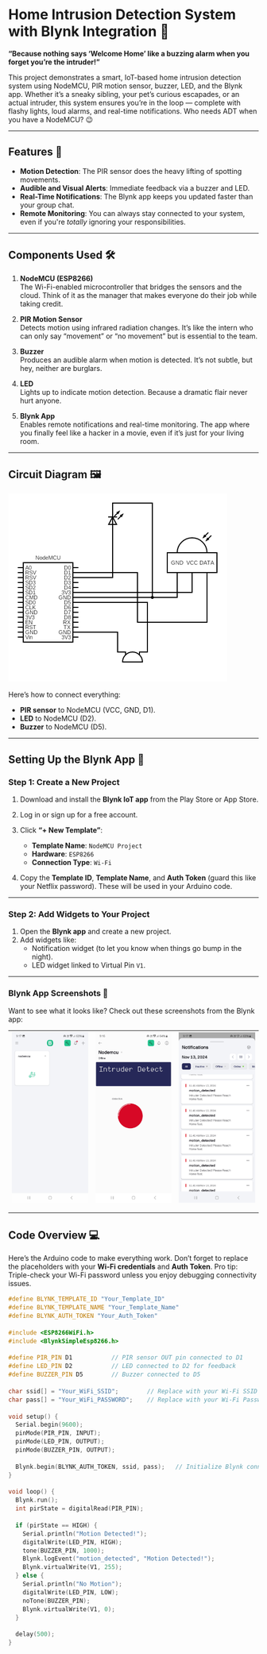 # Home Intrusion Detection System with Blynk Integration 🚨  

**“Because nothing says ‘Welcome Home’ like a buzzing alarm when you forget you’re the intruder!”**  

This project demonstrates a smart, IoT-based home intrusion detection system using NodeMCU, PIR motion sensor, buzzer, LED, and the Blynk app. Whether it’s a sneaky sibling, your pet’s curious escapades, or an actual intruder, this system ensures you’re in the loop — complete with flashy lights, loud alarms, and real-time notifications. Who needs ADT when you have a NodeMCU? 😉

---

## Features 🌟  
- **Motion Detection**: The PIR sensor does the heavy lifting of spotting movements.  
- **Audible and Visual Alerts**: Immediate feedback via a buzzer and LED.  
- **Real-Time Notifications**: The Blynk app keeps you updated faster than your group chat.  
- **Remote Monitoring**: You can always stay connected to your system, even if you're *totally* ignoring your responsibilities.  

---

## Components Used 🛠️  
1. **NodeMCU (ESP8266)**  
   The Wi-Fi-enabled microcontroller that bridges the sensors and the cloud. Think of it as the manager that makes everyone do their job while taking credit.  

2. **PIR Motion Sensor**  
   Detects motion using infrared radiation changes. It’s like the intern who can only say “movement” or “no movement” but is essential to the team.  

3. **Buzzer**  
   Produces an audible alarm when motion is detected. It’s not subtle, but hey, neither are burglars.  

4. **LED**  
   Lights up to indicate motion detection. Because a dramatic flair never hurt anyone.  

5. **Blynk App**  
   Enables remote notifications and real-time monitoring. The app where you finally feel like a hacker in a movie, even if it’s just for your living room.

---

## Circuit Diagram 🖼️  

![Circuit Diagram](images/circuit.png)  

Here’s how to connect everything:  
- **PIR sensor** to NodeMCU (VCC, GND, D1).  
- **LED** to NodeMCU (D2).  
- **Buzzer** to NodeMCU (D5).  

---

## Setting Up the Blynk App 📲  

### Step 1: Create a New Project  
1. Download and install the **Blynk IoT app** from the Play Store or App Store.  
2. Log in or sign up for a free account.  
3. Click **“+ New Template”**:  
   - **Template Name**: `NodeMCU Project`  
   - **Hardware**: `ESP8266`  
   - **Connection Type**: `Wi-Fi`  

4. Copy the **Template ID**, **Template Name**, and **Auth Token** (guard this like your Netflix password). These will be used in your Arduino code.

---

### Step 2: Add Widgets to Your Project  
1. Open the **Blynk app** and create a new project.  
2. Add widgets like:  
   - Notification widget (to let you know when things go bump in the night).  
   - LED widget linked to Virtual Pin `V1`.  

---

### Blynk App Screenshots 📱  

Want to see what it looks like? Check out these screenshots from the Blynk app:  

| ![Screenshot 1](images/home.jpg) | ![Screenshot 2](images/detection.jpg) | ![Screenshot 3](images/notifications.jpg) |  
|:---------------------------------------:|:---------------------------------------:|:---------------------------------------:|  

---

## Code Overview 💻  

Here’s the Arduino code to make everything work. Don’t forget to replace the placeholders with your **Wi-Fi credentials** and **Auth Token**. Pro tip: Triple-check your Wi-Fi password unless you enjoy debugging connectivity issues.  

```cpp
#define BLYNK_TEMPLATE_ID "Your_Template_ID"
#define BLYNK_TEMPLATE_NAME "Your_Template_Name"
#define BLYNK_AUTH_TOKEN "Your_Auth_Token"

#include <ESP8266WiFi.h>
#include <BlynkSimpleEsp8266.h>

#define PIR_PIN D1           // PIR sensor OUT pin connected to D1
#define LED_PIN D2           // LED connected to D2 for feedback
#define BUZZER_PIN D5        // Buzzer connected to D5

char ssid[] = "Your_WiFi_SSID";        // Replace with your Wi-Fi SSID
char pass[] = "Your_WiFi_PASSWORD";    // Replace with your Wi-Fi Password

void setup() {
  Serial.begin(9600);
  pinMode(PIR_PIN, INPUT);
  pinMode(LED_PIN, OUTPUT);
  pinMode(BUZZER_PIN, OUTPUT);

  Blynk.begin(BLYNK_AUTH_TOKEN, ssid, pass);   // Initialize Blynk connection
}

void loop() {
  Blynk.run();                     
  int pirState = digitalRead(PIR_PIN);  

  if (pirState == HIGH) {   
    Serial.println("Motion Detected!");
    digitalWrite(LED_PIN, HIGH);       
    tone(BUZZER_PIN, 1000);           
    Blynk.logEvent("motion_detected", "Motion Detected!");
    Blynk.virtualWrite(V1, 255);       
  } else {
    Serial.println("No Motion");
    digitalWrite(LED_PIN, LOW);        
    noTone(BUZZER_PIN);                
    Blynk.virtualWrite(V1, 0);         
  }
  
  delay(500);  
}
